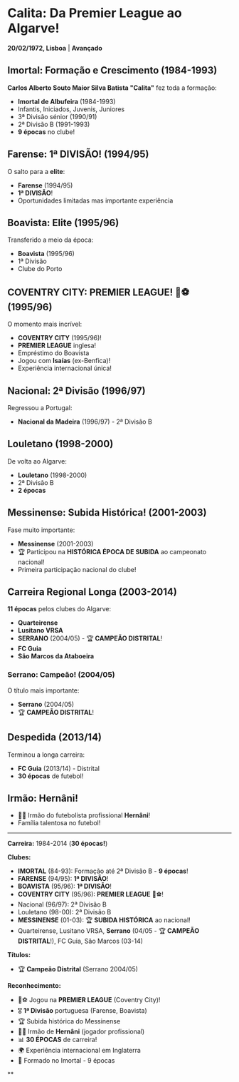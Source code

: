 # Calita: Da Premier League ao Algarve!

**20/02/1972, Lisboa** | **Avançado**

## Imortal: Formação e Crescimento (1984-1993)

**Carlos Alberto Souto Maior Silva Batista "Calita"** fez toda a formação:
- **Imortal de Albufeira** (1984-1993)
- Infantis, Iniciados, Juvenis, Juniores
- 3ª Divisão sénior (1990/91)
- 2ª Divisão B (1991-1993)
- **9 épocas** no clube!

## Farense: 1ª DIVISÃO! (1994/95)

O salto para a **elite**:
- **Farense** (1994/95)
- **1ª DIVISÃO**!
- Oportunidades limitadas mas importante experiência

## Boavista: Elite (1995/96)

Transferido a meio da época:
- **Boavista** (1995/96)
- 1ª Divisão
- Clube do Porto

## COVENTRY CITY: PREMIER LEAGUE! 🏴󠁧󠁢󠁥󠁮󠁧󠁿⚽ (1995/96)

O momento mais incrível:
- **COVENTRY CITY** (1995/96)!
- **PREMIER LEAGUE** inglesa!
- Empréstimo do Boavista
- Jogou com **Isaías** (ex-Benfica)!
- Experiência internacional única!

## Nacional: 2ª Divisão (1996/97)

Regressou a Portugal:
- **Nacional da Madeira** (1996/97) - 2ª Divisão B

## Louletano (1998-2000)

De volta ao Algarve:
- **Louletano** (1998-2000)
- 2ª Divisão B
- **2 épocas**

## Messinense: Subida Histórica! (2001-2003)

Fase muito importante:
- **Messinense** (2001-2003)
- 🏆 Participou na **HISTÓRICA ÉPOCA DE SUBIDA** ao campeonato nacional!
- Primeira participação nacional do clube!

## Carreira Regional Longa (2003-2014)

**11 épocas** pelos clubes do Algarve:
- **Quarteirense**
- **Lusitano VRSA**
- **SERRANO** (2004/05) - 🏆 **CAMPEÃO DISTRITAL**!
- **FC Guia**
- **São Marcos da Ataboeira**

### Serrano: Campeão! (2004/05)

O título mais importante:
- **Serrano** (2004/05)
- 🏆 **CAMPEÃO DISTRITAL**!

## Despedida (2013/14)

Terminou a longa carreira:
- **FC Guia** (2013/14) - Distrital
- **30 épocas** de futebol!

## Irmão: Hernâni!

- 👨‍👦 Irmão do futebolista profissional **Hernâni**!
- Família talentosa no futebol!

---

**Carreira:** 1984-2014 (**30 épocas!**)

**Clubes:**
- **IMORTAL** (84-93): Formação até 2ª Divisão B - **9 épocas**!
- **FARENSE** (94/95): **1ª DIVISÃO**!
- **BOAVISTA** (95/96): **1ª DIVISÃO**!
- **COVENTRY CITY** (95/96): **PREMIER LEAGUE** 🏴󠁧󠁢󠁥󠁮󠁧󠁿⚽!
- Nacional (96/97): 2ª Divisão B
- Louletano (98-00): 2ª Divisão B
- **MESSINENSE** (01-03): 🏆 **SUBIDA HISTÓRICA** ao nacional!
- Quarteirense, Lusitano VRSA, **Serrano** (04/05 - 🏆 **CAMPEÃO DISTRITAL**!), FC Guia, São Marcos (03-14)

**Títulos:**
- 🏆 **Campeão Distrital** (Serrano 2004/05)

**Reconhecimento:**
- 🏴󠁧󠁢󠁥󠁮󠁧󠁿⚽ Jogou na **PREMIER LEAGUE** (Coventry City)!
- 🎖️ **1ª Divisão** portuguesa (Farense, Boavista)
- 🏆 Subida histórica do Messinense
- 👨‍👦 Irmão de **Hernâni** (jogador profissional)
- 📊 **30 ÉPOCAS** de carreira!
- 🌍 Experiência internacional em Inglaterra
- 🦁 Formado no Imortal - 9 épocas

**